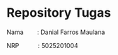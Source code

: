 # Repository Tugas #
Nama &nbsp;&nbsp;&nbsp;&nbsp;&nbsp;&nbsp; : Danial Farros Maulana

NRP  &nbsp;&nbsp;&nbsp;&nbsp;&nbsp;&nbsp;&nbsp;&nbsp;&nbsp; : 5025201004